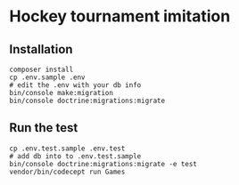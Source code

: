 # Hockey tournament imitation

## Installation
```
composer install
cp .env.sample .env
# edit the .env with your db info
bin/console make:migration
bin/console doctrine:migrations:migrate
```
## Run the test
```
cp .env.test.sample .env.test
# add db into to .env.test.sample
bin/console doctrine:migrations:migrate -e test
vendor/bin/codecept run Games
```